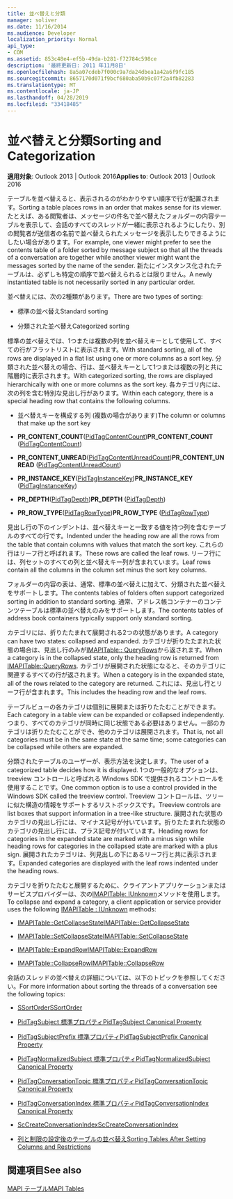 ```yaml
---
title: 並べ替えと分類
manager: soliver
ms.date: 11/16/2014
ms.audience: Developer
localization_priority: Normal
api_type:
- COM
ms.assetid: 853c48e4-ef5b-49da-b281-f72784c598ce
description: '最終更新日: 2011 年11月8日'
ms.openlocfilehash: 8a5a07cdeb7f000c9a7da24dbea1a42a6f9fc185
ms.sourcegitcommit: 8657170d071f9bcf680aba50b9c07f2a4fb82283
ms.translationtype: MT
ms.contentlocale: ja-JP
ms.lasthandoff: 04/28/2019
ms.locfileid: "33418485"
---
```

# <a name="sorting-and-categorization"></a><span data-ttu-id="f70bd-103">並べ替えと分類</span><span class="sxs-lookup"><span data-stu-id="f70bd-103">Sorting and Categorization</span></span>

 
  
<span data-ttu-id="f70bd-104">**適用対象**: Outlook 2013 | Outlook 2016</span><span class="sxs-lookup"><span data-stu-id="f70bd-104">**Applies to**: Outlook 2013 | Outlook 2016</span></span> 
  
<span data-ttu-id="f70bd-105">テーブルを並べ替えると、表示されるのがわかりやすい順序で行が配置されます。</span><span class="sxs-lookup"><span data-stu-id="f70bd-105">Sorting a table places rows in an order that makes sense for its viewer.</span></span> <span data-ttu-id="f70bd-106">たとえば、ある閲覧者は、メッセージの件名で並べ替えたフォルダーの内容テーブルを表示して、会話のすべてのスレッドが一緒に表示されるようにしたり、別の閲覧者が送信者の名前で並べ替えられたメッセージを表示したりできるようにしたい場合があります。</span><span class="sxs-lookup"><span data-stu-id="f70bd-106">For example, one viewer might prefer to see the contents table of a folder sorted by message subject so that all the threads of a conversation are together while another viewer might want the messages sorted by the name of the sender.</span></span> <span data-ttu-id="f70bd-107">新たにインスタンス化されたテーブルは、必ずしも特定の順序で並べ替えられるとは限りません。</span><span class="sxs-lookup"><span data-stu-id="f70bd-107">A newly instantiated table is not necessarily sorted in any particular order.</span></span> 
  
<span data-ttu-id="f70bd-108">並べ替えには、次の2種類があります。</span><span class="sxs-lookup"><span data-stu-id="f70bd-108">There are two types of sorting:</span></span>
  
- <span data-ttu-id="f70bd-109">標準の並べ替え</span><span class="sxs-lookup"><span data-stu-id="f70bd-109">Standard sorting</span></span>
    
- <span data-ttu-id="f70bd-110">分類された並べ替え</span><span class="sxs-lookup"><span data-stu-id="f70bd-110">Categorized sorting</span></span> 
    
<span data-ttu-id="f70bd-111">標準の並べ替えでは、1つまたは複数の列を並べ替えキーとして使用して、すべての行がフラットリストに表示されます。</span><span class="sxs-lookup"><span data-stu-id="f70bd-111">With standard sorting, all of the rows are displayed in a flat list using one or more columns as a sort key.</span></span> <span data-ttu-id="f70bd-112">分類された並べ替えの場合、行は、並べ替えキーとして1つまたは複数の列と共に階層的に表示されます。</span><span class="sxs-lookup"><span data-stu-id="f70bd-112">With categorized sorting, the rows are displayed hierarchically with one or more columns as the sort key.</span></span> <span data-ttu-id="f70bd-113">各カテゴリ内には、次の列を含む特別な見出し行があります。</span><span class="sxs-lookup"><span data-stu-id="f70bd-113">Within each category, there is a special heading row that contains the following columns.</span></span>
  
- <span data-ttu-id="f70bd-114">並べ替えキーを構成する列 (複数の場合があります)</span><span class="sxs-lookup"><span data-stu-id="f70bd-114">The column or columns that make up the sort key</span></span>
    
- <span data-ttu-id="f70bd-115">**PR_CONTENT_COUNT**([PidTagContentCount](pidtagcontentcount-canonical-property.md))</span><span class="sxs-lookup"><span data-stu-id="f70bd-115">**PR_CONTENT_COUNT** ([PidTagContentCount](pidtagcontentcount-canonical-property.md))</span></span>
    
- <span data-ttu-id="f70bd-116">**PR_CONTENT_UNREAD**([PidTagContentUnreadCount](pidtagcontentunreadcount-canonical-property.md))</span><span class="sxs-lookup"><span data-stu-id="f70bd-116">**PR_CONTENT_UNREAD** ([PidTagContentUnreadCount](pidtagcontentunreadcount-canonical-property.md))</span></span>
    
- <span data-ttu-id="f70bd-117">**PR_INSTANCE_KEY**([PidTagInstanceKey](pidtaginstancekey-canonical-property.md))</span><span class="sxs-lookup"><span data-stu-id="f70bd-117">**PR_INSTANCE_KEY** ([PidTagInstanceKey](pidtaginstancekey-canonical-property.md))</span></span>
    
- <span data-ttu-id="f70bd-118">**PR_DEPTH**([PidTagDepth](pidtagdepth-canonical-property.md))</span><span class="sxs-lookup"><span data-stu-id="f70bd-118">**PR_DEPTH** ([PidTagDepth](pidtagdepth-canonical-property.md))</span></span>
    
- <span data-ttu-id="f70bd-119">**PR_ROW_TYPE**([PidTagRowType](pidtagrowtype-canonical-property.md))</span><span class="sxs-lookup"><span data-stu-id="f70bd-119">**PR_ROW_TYPE** ([PidTagRowType](pidtagrowtype-canonical-property.md))</span></span> 
    
<span data-ttu-id="f70bd-120">見出し行の下のインデントは、並べ替えキーと一致する値を持つ列を含むテーブルのすべての行です。</span><span class="sxs-lookup"><span data-stu-id="f70bd-120">Indented under the heading row are all the rows from the table that contain columns with values that match the sort key.</span></span> <span data-ttu-id="f70bd-121">これらの行はリーフ行と呼ばれます。</span><span class="sxs-lookup"><span data-stu-id="f70bd-121">These rows are called the leaf rows.</span></span> <span data-ttu-id="f70bd-122">リーフ行には、列セットのすべての列と並べ替えキー列が含まれています。</span><span class="sxs-lookup"><span data-stu-id="f70bd-122">Leaf rows contain all the columns in the column set minus the sort key columns.</span></span> 
  
<span data-ttu-id="f70bd-123">フォルダーの内容の表は、通常、標準の並べ替えに加えて、分類された並べ替えをサポートします。</span><span class="sxs-lookup"><span data-stu-id="f70bd-123">The contents tables of folders often support categorized sorting in addition to standard sorting.</span></span> <span data-ttu-id="f70bd-124">通常、アドレス帳コンテナーのコンテンツテーブルは標準の並べ替えのみをサポートします。</span><span class="sxs-lookup"><span data-stu-id="f70bd-124">The contents tables of address book containers typically support only standard sorting.</span></span> 
  
<span data-ttu-id="f70bd-125">カテゴリには、折りたたまれて展開される2つの状態があります。</span><span class="sxs-lookup"><span data-stu-id="f70bd-125">A category can have two states: collapsed and expanded.</span></span> <span data-ttu-id="f70bd-126">カテゴリが折りたたまれた状態の場合は、見出し行のみが[IMAPITable:: QueryRows](imapitable-queryrows.md)から返されます。</span><span class="sxs-lookup"><span data-stu-id="f70bd-126">When a category is in the collapsed state, only the heading row is returned from [IMAPITable::QueryRows](imapitable-queryrows.md).</span></span> <span data-ttu-id="f70bd-127">カテゴリが展開された状態になると、そのカテゴリに関連するすべての行が返されます。</span><span class="sxs-lookup"><span data-stu-id="f70bd-127">When a category is in the expanded state, all of the rows related to the category are returned.</span></span> <span data-ttu-id="f70bd-128">これには、見出し行とリーフ行が含まれます。</span><span class="sxs-lookup"><span data-stu-id="f70bd-128">This includes the heading row and the leaf rows.</span></span> 
  
<span data-ttu-id="f70bd-129">テーブルビューの各カテゴリは個別に展開または折りたたむことができます。</span><span class="sxs-lookup"><span data-stu-id="f70bd-129">Each category in a table view can be expanded or collapsed independently.</span></span> <span data-ttu-id="f70bd-130">つまり、すべてのカテゴリが同時に同じ状態である必要はありません。一部のカテゴリは折りたたむことができ、他のカテゴリは展開されます。</span><span class="sxs-lookup"><span data-stu-id="f70bd-130">That is, not all categories must be in the same state at the same time; some categories can be collapsed while others are expanded.</span></span> 
  
<span data-ttu-id="f70bd-131">分類されたテーブルのユーザーが、表示方法を決定します。</span><span class="sxs-lookup"><span data-stu-id="f70bd-131">The user of a categorized table decides how it is displayed.</span></span> <span data-ttu-id="f70bd-132">1つの一般的なオプションは、treeview コントロールと呼ばれる Windows SDK で提供されるコントロールを使用することです。</span><span class="sxs-lookup"><span data-stu-id="f70bd-132">One common option is to use a control provided in the Windows SDK called the treeview control.</span></span> <span data-ttu-id="f70bd-133">Treeview コントロールは、ツリーに似た構造の情報をサポートするリストボックスです。</span><span class="sxs-lookup"><span data-stu-id="f70bd-133">Treeview controls are list boxes that support information in a tree-like structure.</span></span> <span data-ttu-id="f70bd-134">展開された状態のカテゴリの見出し行には、マイナス記号が付いています。折りたたまれた状態のカテゴリの見出し行には、プラス記号が付いています。</span><span class="sxs-lookup"><span data-stu-id="f70bd-134">Heading rows for categories in the expanded state are marked with a minus sign while heading rows for categories in the collapsed state are marked with a plus sign.</span></span> <span data-ttu-id="f70bd-135">展開されたカテゴリは、列見出しの下にあるリーフ行と共に表示されます。</span><span class="sxs-lookup"><span data-stu-id="f70bd-135">Expanded categories are displayed with the leaf rows indented under the heading rows.</span></span> 
  
<span data-ttu-id="f70bd-136">カテゴリを折りたたむと展開するために、クライアントアプリケーションまたはサービスプロバイダーは、次の[IMAPITable: IUnknown](imapitableiunknown.md)メソッドを使用します。</span><span class="sxs-lookup"><span data-stu-id="f70bd-136">To collapse and expand a category, a client application or service provider uses the following [IMAPITable : IUnknown](imapitableiunknown.md) methods:</span></span> 
  
- [<span data-ttu-id="f70bd-137">IMAPITable::GetCollapseState</span><span class="sxs-lookup"><span data-stu-id="f70bd-137">IMAPITable::GetCollapseState</span></span>](imapitable-getcollapsestate.md)
    
- [<span data-ttu-id="f70bd-138">IMAPITable::SetCollapseState</span><span class="sxs-lookup"><span data-stu-id="f70bd-138">IMAPITable::SetCollapseState</span></span>](imapitable-setcollapsestate.md)
    
- [<span data-ttu-id="f70bd-139">IMAPITable::ExpandRow</span><span class="sxs-lookup"><span data-stu-id="f70bd-139">IMAPITable::ExpandRow</span></span>](imapitable-expandrow.md)
    
- [<span data-ttu-id="f70bd-140">IMAPITable::CollapseRow</span><span class="sxs-lookup"><span data-stu-id="f70bd-140">IMAPITable::CollapseRow</span></span>](imapitable-collapserow.md)
    
<span data-ttu-id="f70bd-141">会話のスレッドの並べ替えの詳細については、以下のトピックを参照してください。</span><span class="sxs-lookup"><span data-stu-id="f70bd-141">For more information about sorting the threads of a conversation see the following topics:</span></span>
  
- [<span data-ttu-id="f70bd-142">SSortOrder</span><span class="sxs-lookup"><span data-stu-id="f70bd-142">SSortOrder</span></span>](ssortorder.md)
    
- [<span data-ttu-id="f70bd-143">PidTagSubject 標準プロパティ</span><span class="sxs-lookup"><span data-stu-id="f70bd-143">PidTagSubject Canonical Property</span></span>](pidtagsubject-canonical-property.md)
    
- [<span data-ttu-id="f70bd-144">PidTagSubjectPrefix 標準プロパティ</span><span class="sxs-lookup"><span data-stu-id="f70bd-144">PidTagSubjectPrefix Canonical Property</span></span>](pidtagsubjectprefix-canonical-property.md)
    
- [<span data-ttu-id="f70bd-145">PidTagNormalizedSubject 標準プロパティ</span><span class="sxs-lookup"><span data-stu-id="f70bd-145">PidTagNormalizedSubject Canonical Property</span></span>](pidtagnormalizedsubject-canonical-property.md)
    
- [<span data-ttu-id="f70bd-146">PidTagConversationTopic 標準プロパティ</span><span class="sxs-lookup"><span data-stu-id="f70bd-146">PidTagConversationTopic Canonical Property</span></span>](pidtagconversationtopic-canonical-property.md)
    
- [<span data-ttu-id="f70bd-147">PidTagConversationIndex 標準プロパティ</span><span class="sxs-lookup"><span data-stu-id="f70bd-147">PidTagConversationIndex Canonical Property</span></span>](pidtagconversationindex-canonical-property.md)
    
- [<span data-ttu-id="f70bd-148">ScCreateConversationIndex</span><span class="sxs-lookup"><span data-stu-id="f70bd-148">ScCreateConversationIndex</span></span>](sccreateconversationindex.md)
    
- [<span data-ttu-id="f70bd-149">列と制限の設定後のテーブルの並べ替え</span><span class="sxs-lookup"><span data-stu-id="f70bd-149">Sorting Tables After Setting Columns and Restrictions</span></span>](sorting-tables-after-setting-columns-and-restrictions.md)
    
## <a name="see-also"></a><span data-ttu-id="f70bd-150">関連項目</span><span class="sxs-lookup"><span data-stu-id="f70bd-150">See also</span></span>



[<span data-ttu-id="f70bd-151">MAPI テーブル</span><span class="sxs-lookup"><span data-stu-id="f70bd-151">MAPI Tables</span></span>](mapi-tables.md)

